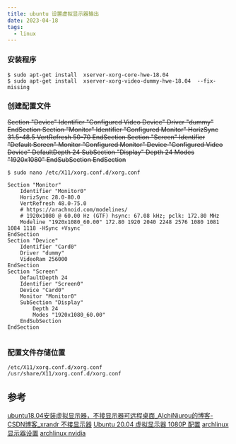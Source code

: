 ```yaml
---
title: ubuntu 设置虚拟显示器输出
date: 2023-04-18
tags:
  - linux
---
```


### 安装程序

```Shell
$ sudo apt-get install  xserver-xorg-core-hwe-18.04
$ sudo apt-get install  xserver-xorg-video-dummy-hwe-18.04  --fix-missing
```

### 创建配置文件

~~Section "Device"
    Identifier  "Configured Video Device"
    Driver      "dummy"
EndSection
Section "Monitor"
    Identifier  "Configured Monitor"
    HorizSync 31.5-48.5
    VertRefresh 50-70
EndSection
Section "Screen"
    Identifier  "Default Screen"
    Monitor     "Configured Monitor"
    Device      "Configured Video Device"
    DefaultDepth 24
    SubSection "Display"
    Depth 24
    Modes "1920x1080"
    EndSubSection
EndSection~~

```
$ sudo nano /etc/X11/xorg.conf.d/xorg.conf

Section "Monitor"
	Identifier "Monitor0"
	HorizSync 28.0-80.0
	VertRefresh 48.0-75.0
	# https://arachnoid.com/modelines/
	# 1920x1080 @ 60.00 Hz (GTF) hsync: 67.08 kHz; pclk: 172.80 MHz
	Modeline "1920x1080_60.00" 172.80 1920 2040 2248 2576 1080 1081 1084 1118 -HSync +Vsync
EndSection
Section "Device"
	Identifier "Card0"
	Driver "dummy"
	VideoRam 256000
EndSection
Section "Screen"
	DefaultDepth 24
	Identifier "Screen0"
	Device "Card0"
	Monitor "Monitor0"
	SubSection "Display"
		Depth 24
		Modes "1920x1080_60.00"
	EndSubSection
EndSection


```

### 配置文件存储位置

```
/etc/X11/xorg.conf.d/xorg.conf
/usr/share/X11/xorg.conf.d/xorg.conf
```

## 参考

[ubuntu18.04安装虚拟显示器，不接显示器可远程桌面_AIchiNiurou的博客-CSDN博客_xrandr 不接显示器](https://blog.csdn.net/weixin_44523062/article/details/105405019)
[Ubuntu 20.04 虚拟显示器 1080P 配置](https://blog.csdn.net/zml66666/article/details/110434167)
[archlinux 显示器设置](https://wiki.archlinuxcn.org/wiki/Xorg#:~:text=Display%22%0A%20%20%20%20%20%20%20%20EndSubSection%0AEndSection-,%E5%A4%9A%E4%B8%AA%E6%98%BE%E7%A4%BA%E5%99%A8,-%5B%E7%BC%96%E8%BE%91%20%7C)
[archlinux nvidia](https://wiki.archlinuxcn.org/wiki/NVIDIA)
